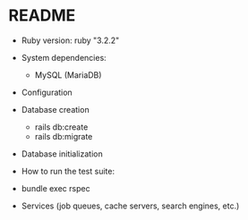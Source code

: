 # README


* Ruby version: ruby "3.2.2"

* System dependencies:
  - MySQL (MariaDB)  

* Configuration

* Database creation
  - rails db:create
  - rails db:migrate

* Database initialization

* How to run the test suite:
 - bundle exec rspec

* Services (job queues, cache servers, search engines, etc.)
